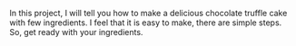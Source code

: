 In this project, I will tell you how to make a delicious chocolate truffle cake with few ingredients.
I feel that it is easy to make, there are simple steps.
So, get ready with your ingredients.